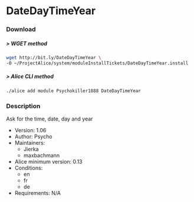 # DateDayTimeYear

### Download

##### > WGET method
```bash
wget http://bit.ly/DateDayTimeYear \
-O ~/ProjectAlice/system/moduleInstallTickets/DateDayTimeYear.install
```

##### > Alice CLI method
```bash
./alice add module Psychokiller1888 DateDayTimeYear
```

### Description
Ask for the time, date, day and year

- Version: 1.06
- Author: Psycho
- Maintainers:
  - Jierka
  - maxbachmann
- Alice minimum version: 0.13
- Conditions:
  - en
  - fr
  - de
- Requirements: N/A
